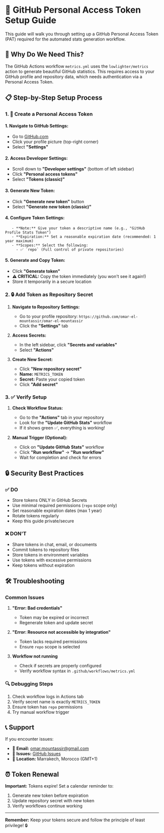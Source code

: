 # 🔑 GitHub Personal Access Token Setup Guide

This guide will walk you through setting up a GitHub Personal Access Token (PAT) required for the automated stats generation workflow.

## 🎯 Why Do We Need This?

The GitHub Actions workflow `metrics.yml` uses the `lowlighter/metrics` action to generate beautiful GitHub statistics. This requires access to your GitHub profile and repository data, which needs authentication via a Personal Access Token.

## 📋 Step-by-Step Setup Process

### 1. 🚀 Create a Personal Access Token

#### 1. **Navigate to GitHub Settings:**

- Go to [GitHub.com](https://github.com)
- Click your profile picture (top-right corner)
- Select **"Settings"**

#### 2. **Access Developer Settings:**

- Scroll down to **"Developer settings"** (bottom of left sidebar)
- Click **"Personal access tokens"**
- Select **"Tokens (classic)"**

#### 3. **Generate New Token:**

- Click **"Generate new token"** button
- Select **"Generate new token (classic)"**

#### 4. **Configure Token Settings:**

```text
   - **Note:** Give your token a descriptive name (e.g., "GitHub Profile Stats Token")
   - **Expiration:** Set a reasonable expiration date (recommended: 1 year maximum)
   - **Scopes:** Select the following:
     - ✅ `repo` (Full control of private repositories)
```

#### 5. **Generate and Copy Token:**

- Click **"Generate token"**
- **⚠️ CRITICAL:** Copy the token immediately (you won't see it again!)
- Store it temporarily in a secure location

### 2. 🔒 Add Token as Repository Secret

1. **Navigate to Repository Settings:**

   - Go to your profile repository: `https://github.com/omar-el-mountassir/omar-el-mountassir`
   - Click the **"Settings"** tab

2. **Access Secrets:**

   - In the left sidebar, click **"Secrets and variables"**
   - Select **"Actions"**

3. **Create New Secret:**
   - Click **"New repository secret"**
   - **Name:** `METRICS_TOKEN`
   - **Secret:** Paste your copied token
   - Click **"Add secret"**

### 3. ✅ Verify Setup

1. **Check Workflow Status:**

   - Go to the **"Actions"** tab in your repository
   - Look for the **"Update GitHub Stats"** workflow
   - If it shows green ✅, everything is working!

2. **Manual Trigger (Optional):**
   - Click on **"Update GitHub Stats"** workflow
   - Click **"Run workflow"** → **"Run workflow"**
   - Wait for completion and check for errors

## 🔒 Security Best Practices

### ✅ DO

- Store tokens ONLY in GitHub Secrets
- Use minimal required permissions (`repo` scope only)
- Set reasonable expiration dates (max 1 year)
- Rotate tokens regularly
- Keep this guide private/secure

### ❌ DON'T

- Share tokens in chat, email, or documents
- Commit tokens to repository files
- Store tokens in environment variables
- Use tokens with excessive permissions
- Keep tokens without expiration

## 🛠️ Troubleshooting

### Common Issues

1. **"Error: Bad credentials"**

   - Token may be expired or incorrect
   - Regenerate token and update secret

2. **"Error: Resource not accessible by integration"**

   - Token lacks required permissions
   - Ensure `repo` scope is selected

3. **Workflow not running**
   - Check if secrets are properly configured
   - Verify workflow syntax in `.github/workflows/metrics.yml`

### 🔍 Debugging Steps

1. Check workflow logs in Actions tab
2. Verify secret name is exactly `METRICS_TOKEN`
3. Ensure token has `repo` permissions
4. Try manual workflow trigger

## 📞 Support

If you encounter issues:

- 📧 **Email:** [omar.mountassir@gmail.com](mailto:omar.mountassir@gmail.com)
- 🐛 **Issues:** [GitHub Issues](https://github.com/omar-el-mountassir/omar-el-mountassir/issues)
- 📍 **Location:** Marrakech, Morocco (GMT+1)

## ⏰ Token Renewal

**Important:** Tokens expire! Set a calendar reminder to:

1. Generate new token before expiration
2. Update repository secret with new token
3. Verify workflows continue working

---

**Remember:** Keep your tokens secure and follow the principle of least privilege! 🔒
